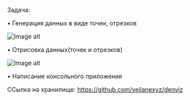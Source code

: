 Задача:

•	Генерация данных в виде точек, отрезков

![Image alt](https://github.com/AnastasiayA26/1-year-univercity-c-/tree/main/yasakova_a_m/points.jpg)


•	Отрисовка данных(точек и отрезков)

![Image alt](https://github.com/AnastasiayA26/1-year-univercity-c-/tree/main/yasakova_a_m/sphere.jpg)


•	Написание консольного приложения

ССылка на хранилище: https://github.com/veilanexyz/denviz
